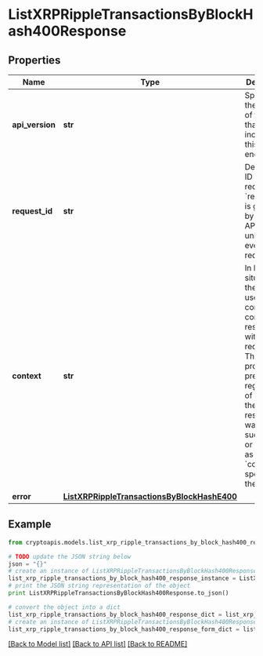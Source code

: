 # ListXRPRippleTransactionsByBlockHash400Response


## Properties
Name | Type | Description | Notes
------------ | ------------- | ------------- | -------------
**api_version** | **str** | Specifies the version of the API that incorporates this endpoint. | 
**request_id** | **str** | Defines the ID of the request. The &#x60;requestId&#x60; is generated by Crypto APIs and it&#39;s unique for every request. | 
**context** | **str** | In batch situations the user can use the context to correlate responses with requests. This property is present regardless of whether the response was successful or returned as an error. &#x60;context&#x60; is specified by the user. | [optional] 
**error** | [**ListXRPRippleTransactionsByBlockHashE400**](ListXRPRippleTransactionsByBlockHashE400.md) |  | 

## Example

```python
from cryptoapis.models.list_xrp_ripple_transactions_by_block_hash400_response import ListXRPRippleTransactionsByBlockHash400Response

# TODO update the JSON string below
json = "{}"
# create an instance of ListXRPRippleTransactionsByBlockHash400Response from a JSON string
list_xrp_ripple_transactions_by_block_hash400_response_instance = ListXRPRippleTransactionsByBlockHash400Response.from_json(json)
# print the JSON string representation of the object
print ListXRPRippleTransactionsByBlockHash400Response.to_json()

# convert the object into a dict
list_xrp_ripple_transactions_by_block_hash400_response_dict = list_xrp_ripple_transactions_by_block_hash400_response_instance.to_dict()
# create an instance of ListXRPRippleTransactionsByBlockHash400Response from a dict
list_xrp_ripple_transactions_by_block_hash400_response_form_dict = list_xrp_ripple_transactions_by_block_hash400_response.from_dict(list_xrp_ripple_transactions_by_block_hash400_response_dict)
```
[[Back to Model list]](../README.md#documentation-for-models) [[Back to API list]](../README.md#documentation-for-api-endpoints) [[Back to README]](../README.md)


